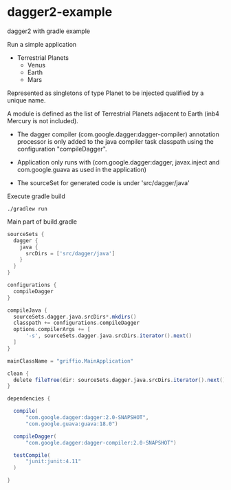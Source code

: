 dagger2-example
===============

dagger2 with gradle example

Run a simple application

* Terrestrial Planets
  * Venus
  * Earth
  * Mars
  
Represented as singletons of type Planet to be injected qualified by a unique name.

A module is defined as the list of Terrestrial Planets adjacent to Earth (inb4 Mercury is not included).

* The dagger compiler (com.google.dagger:dagger-compiler) annotation processor is only added to the java compiler task classpath using the configuration "compileDagger".

* Application only runs with (com.google.dagger:dagger, javax.inject and com.google.guava as used in the application)

* The sourceSet for generated code is under 'src/dagger/java'

Execute gradle build
```
./gradlew run
```


Main part of build.gradle

```groovy
sourceSets {
  dagger {
    java {
      srcDirs = ['src/dagger/java']
    }
  }
}

configurations {
  compileDagger
}

compileJava {
  sourceSets.dagger.java.srcDirs*.mkdirs()
  classpath += configurations.compileDagger
  options.compilerArgs += [
      '-s', sourceSets.dagger.java.srcDirs.iterator().next()
  ]
}

mainClassName = "griffio.MainApplication"

clean {
  delete fileTree(dir: sourceSets.dagger.java.srcDirs.iterator().next())
}

dependencies {

  compile(
      "com.google.dagger:dagger:2.0-SNAPSHOT",
      "com.google.guava:guava:18.0")

  compileDagger(
      "com.google.dagger:dagger-compiler:2.0-SNAPSHOT")

  testCompile(
      "junit:junit:4.11"
  )

}
```
